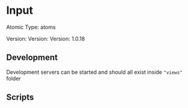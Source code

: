 # Input

Atomic Type: atoms

Version: Version: Version: 1.0.18





## Development

Development servers can be started and should all exist inside `"views"` folder

## Scripts
